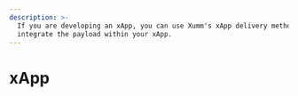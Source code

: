```yaml
---
description: >-
  If you are developing an xApp, you can use Xumm's xApp delivery method to
  integrate the payload within your xApp.
---
```


# xApp

